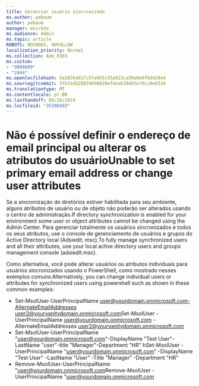 ```yaml
---
title: Gerenciar usuário sincronizado
ms.author: pebaum
author: pebaum
manager: mnirkhe
ms.audience: Admin
ms.topic: article
ROBOTS: NOINDEX, NOFOLLOW
localization_priority: Normal
ms.collection: Adm_O365
ms.custom:
- "9000609"
- "2444"
ms.openlocfilehash: 5a383bdd17c5fa055c35a923ca36e0e0f6d429e4
ms.sourcegitcommit: 5fb7a4b28859690020efdea630d03e70cc0e6334
ms.translationtype: MT
ms.contentlocale: pt-BR
ms.lasthandoff: 06/28/2019
ms.locfileid: "35380493"
---
```

# <a name="unable-to-set-primary-email-address-or-change-user-attributes"></a><span data-ttu-id="11e30-102">Não é possível definir o endereço de email principal ou alterar os atributos do usuário</span><span class="sxs-lookup"><span data-stu-id="11e30-102">Unable to set primary email address or change user attributes</span></span>

<span data-ttu-id="11e30-103">Se a sincronização de diretórios estiver habilitada para seu ambiente, alguns atributos de usuário ou de objeto não poderão ser alterados usando o centro de administração.</span><span class="sxs-lookup"><span data-stu-id="11e30-103">If directory synchronization is enabled for your environment some user or object attributes cannot be changed using the Admin Center.</span></span>
<span data-ttu-id="11e30-104">Para gerenciar totalmente os usuários sincronizados e todos os seus atributos, use o console de gerenciamento de usuários e grupos do Active Directory local (Adsiedit. msc).</span><span class="sxs-lookup"><span data-stu-id="11e30-104">To fully manage synchronized users and all their attributes, use your local active directory users and groups management console (adsiedit.msc).</span></span>  

<span data-ttu-id="11e30-105">Como alternativa, você pode alterar usuários ou atributos individuais para usuários sincronizados usando o PowerShell, como mostrado nesses exemplos comuns:</span><span class="sxs-lookup"><span data-stu-id="11e30-105">Alternatively, you can change individual users or attributes for synchronized users using powershell such as shown in these common examples:</span></span> 
- <span data-ttu-id="11e30-106">Set-MsolUser-UserPrincipalName user@yourdomain.onmicrosoft.com-AlternateEmailAddresses user2@yourvanitydomain.onmicrosoft.com</span><span class="sxs-lookup"><span data-stu-id="11e30-106">Set-MsolUser -UserPrincipalName user@yourdomain.onmicrosoft.com -AlternateEmailAddresses user2@yourvanitydomain.onmicrosoft.com</span></span>
- <span data-ttu-id="11e30-107">Set-MsolUser-UserPrincipalName "user@yourdomain.onmicrosoft.com"-DisplayName "Test User"-LastName "user"-title "Manager"-Department "HR" h</span><span class="sxs-lookup"><span data-stu-id="11e30-107">Set-MsolUser -UserPrincipalName "user@yourdomain.onmicrosoft.com" -DisplayName "Test User" -LastName "User" -Title "Manager" -Department "HR"</span></span>
- <span data-ttu-id="11e30-108">Remove-MsolUser-UserPrincipalName "user@yourdomain.onmicrosoft.com</span><span class="sxs-lookup"><span data-stu-id="11e30-108">Remove-MsolUser -UserPrincipalName "user@yourdomain.onmicrosoft.com</span></span>